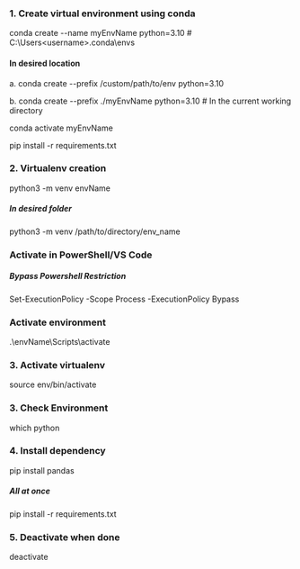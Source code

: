 ### 1. Create virtual environment using conda
conda create --name myEnvName python=3.10 # C:\Users\<username>\.conda\envs

#### In desired location
a. conda create --prefix /custom/path/to/env python=3.10

b. conda create --prefix ./myEnvName python=3.10 # In the current working directory



conda activate myEnvName

pip install -r requirements.txt

### 2. Virtualenv creation 
python3 -m venv envName
##### In desired folder
python3 -m venv /path/to/directory/env_name

### Activate in PowerShell/VS Code
##### Bypass Powershell Restriction
Set-ExecutionPolicy -Scope Process -ExecutionPolicy Bypass
### Activate environment
 .\envName\Scripts\activate

### 3. Activate virtualenv 
source env/bin/activate  

### 3. Check Environment
which python

### 4. Install dependency
pip install pandas  
##### All at once
pip install -r requirements.txt

### 5. Deactivate when done
deactivate
